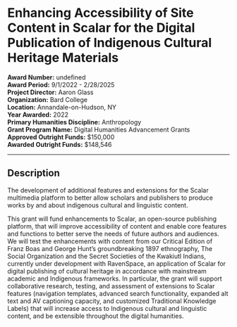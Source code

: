 
# Enhancing Accessibility of Site Content in Scalar for the Digital Publication of Indigenous Cultural Heritage Materials

**Award Number:** undefined  
**Award Period:** 9/1/2022 - 2/28/2025  
**Project Director:** Aaron  Glass  
**Organization:** Bard College  
**Location:** Annandale-on-Hudson, NY  
**Year Awarded:** 2022  
**Primary Humanities Discipline:** Anthropology  
**Grant Program Name:** Digital Humanities Advancement Grants  
**Approved Outright Funds:** $150,000  
**Awarded Outright Funds:** $148,546  

---

## Description

<p>The development of additional features and extensions for the Scalar multimedia platform to better allow scholars and publishers to produce works by and about indigenous cultural and linguistic content.</p>
<p>This grant will fund enhancements to Scalar, an open-source publishing platform, that will improve accessibility of content and enable core features and functions to better serve the needs of future authors and audiences. We will test the enhancements with content from our Critical Edition of Franz Boas and George Hunt’s groundbreaking 1897 ethnography, The Social Organization and the Secret Societies of the Kwakiutl Indians, currently under development with RavenSpace, an application of Scalar for digital publishing of cultural heritage in accordance with mainstream academic and Indigenous frameworks. In particular, the grant will support collaborative research, testing, and assessment of extensions to Scalar features (navigation templates, advanced search functionality, expanded alt text and AV captioning capacity, and customized Traditional Knowledge Labels) that will increase access to Indigenous cultural and linguistic content, and be extensible throughout the digital humanities.</p>
